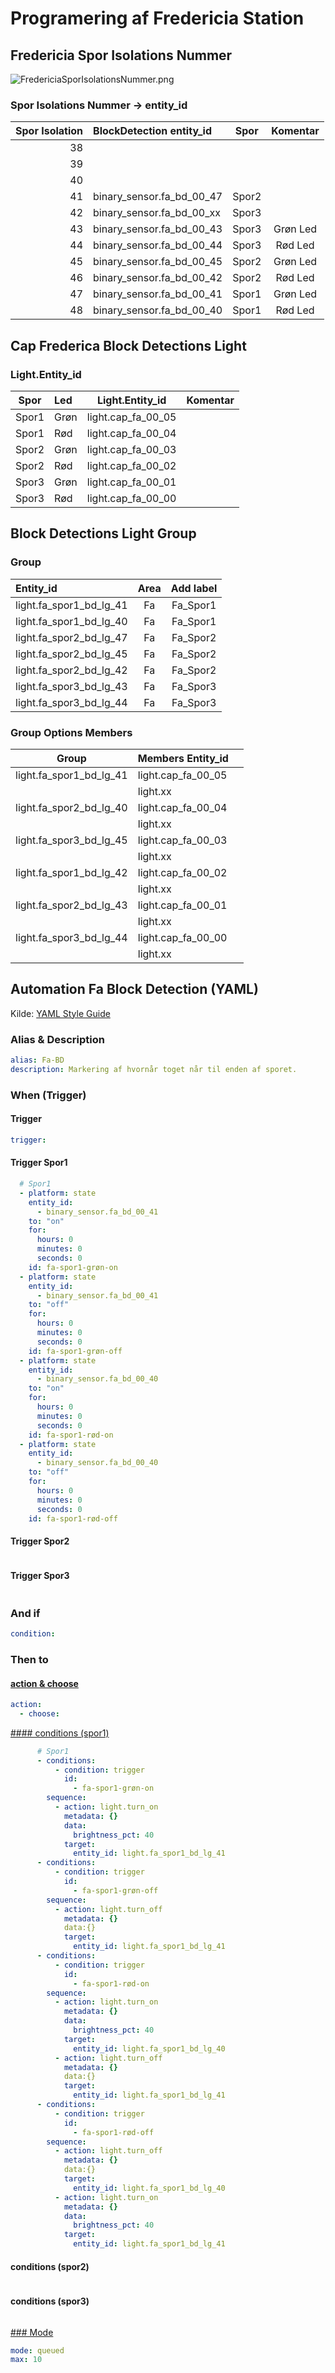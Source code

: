 # Programering af Fredericia Station

## Fredericia Spor Isolations Nummer

![FredericiaSporIsolationsNummer.png](./Images/FredericiaSporIsolationsNummer.png)

### Spor Isolations Nummer -> entity_id

|Spor Isolation|BlockDetection entity_id|Spor|Komentar|
|---:|:---|:---:|:---:|
|38||||
|39||||
|40||||
|41|binary_sensor.fa_bd_00_47|Spor2||
|42|binary_sensor.fa_bd_00_xx|Spor3||
|43|binary_sensor.fa_bd_00_43|Spor3|Grøn Led|
|44|binary_sensor.fa_bd_00_44|Spor3|Rød Led|
|45|binary_sensor.fa_bd_00_45|Spor2|Grøn Led|
|46|binary_sensor.fa_bd_00_42|Spor2|Rød Led|
|47|binary_sensor.fa_bd_00_41|Spor1|Grøn Led|
|48|binary_sensor.fa_bd_00_40|Spor1|Rød Led|

## Cap Frederica Block Detections Light

### Light.Entity_id

|Spor|Led|Light.Entity_id|Komentar|
|:---:|:---|:---:|:---:|
|Spor1|Grøn|light.cap_fa_00_05||
|Spor1|Rød|light.cap_fa_00_04||
|Spor2|Grøn|light.cap_fa_00_03||
|Spor2|Rød|light.cap_fa_00_02||
|Spor3|Grøn|light.cap_fa_00_01||
|Spor3|Rød|light.cap_fa_00_00||

## Block Detections Light Group

### Group

|Entity_id|Area|Add label|
|:---|:---:|:---:|
|light.fa_spor1_bd_lg_41|Fa|Fa_Spor1|
|light.fa_spor1_bd_lg_40|Fa|Fa_Spor1|
|light.fa_spor2_bd_lg_47|Fa|Fa_Spor2|
|light.fa_spor2_bd_lg_45|Fa|Fa_Spor2|
|light.fa_spor2_bd_lg_42|Fa|Fa_Spor2|
|light.fa_spor3_bd_lg_43|Fa|Fa_Spor3|
|light.fa_spor3_bd_lg_44|Fa|Fa_Spor3|

### Group Options Members

|Group|Members Entity_id||
|:---:|:---|:---:|
|light.fa_spor1_bd_lg_41|light.cap_fa_00_05||
||light.xx||
|light.fa_spor2_bd_lg_40|light.cap_fa_00_04||
||light.xx||
|light.fa_spor3_bd_lg_45|light.cap_fa_00_03||
||light.xx||
|light.fa_spor1_bd_lg_42|light.cap_fa_00_02||
||light.xx||
|light.fa_spor2_bd_lg_43|light.cap_fa_00_01||
||light.xx||
|light.fa_spor3_bd_lg_44|light.cap_fa_00_00||
||light.xx||

## Automation Fa Block Detection (YAML)

Kilde: [YAML Style Guide](https://developers.home-assistant.io/docs/documenting/yaml-style-guide/)

### Alias & Description

```yaml
alias: Fa-BD
description: Markering af hvornår toget når til enden af sporet.
```

### When (Trigger)

#### Trigger

```yaml
trigger:
```

#### Trigger Spor1

```yaml
  # Spor1
  - platform: state
    entity_id:
      - binary_sensor.fa_bd_00_41
    to: "on"
    for:
      hours: 0
      minutes: 0
      seconds: 0
    id: fa-spor1-grøn-on
  - platform: state
    entity_id:
      - binary_sensor.fa_bd_00_41
    to: "off"
    for:
      hours: 0
      minutes: 0
      seconds: 0
    id: fa-spor1-grøn-off
  - platform: state
    entity_id:
      - binary_sensor.fa_bd_00_40
    to: "on"
    for:
      hours: 0
      minutes: 0
      seconds: 0
    id: fa-spor1-rød-on
  - platform: state
    entity_id:
      - binary_sensor.fa_bd_00_40
    to: "off"
    for:
      hours: 0
      minutes: 0
      seconds: 0
    id: fa-spor1-rød-off
```

#### Trigger Spor2

```yaml

```

#### Trigger Spor3

```yaml

```

### And if

```yaml
condition:
```

### Then to

#### [action & choose](https://www.home-assistant.io/docs/automation/action/)

```yaml
action:
  - choose:
```

[#### conditions (spor1)](https://www.home-assistant.io/docs/automation/condition/)

```yaml
      # Spor1
      - conditions:
          - condition: trigger
            id:
              - fa-spor1-grøn-on
        sequence:
          - action: light.turn_on
            metadata: {}
            data:
              brightness_pct: 40
            target:
              entity_id: light.fa_spor1_bd_lg_41
      - conditions:
          - condition: trigger
            id:
              - fa-spor1-grøn-off
        sequence:
          - action: light.turn_off
            metadata: {}
            data:{}
            target:
              entity_id: light.fa_spor1_bd_lg_41
      - conditions:
          - condition: trigger
            id:
              - fa-spor1-rød-on
        sequence:
          - action: light.turn_on
            metadata: {}
            data:
              brightness_pct: 40
            target:
              entity_id: light.fa_spor1_bd_lg_40
          - action: light.turn_off
            metadata: {}
            data:{}
            target:
              entity_id: light.fa_spor1_bd_lg_41
      - conditions:
          - condition: trigger
            id:
              - fa-spor1-rød-off
        sequence:
          - action: light.turn_off
            metadata: {}
            data:{}
            target:
              entity_id: light.fa_spor1_bd_lg_40
          - action: light.turn_on
            metadata: {}
            data:
              brightness_pct: 40
            target:
              entity_id: light.fa_spor1_bd_lg_41
```

#### conditions (spor2)

```yaml

```

#### conditions (spor3)

```yaml

```

[### Mode](https://www.home-assistant.io/docs/automation/modes/)

```yaml
mode: queued
max: 10
```
